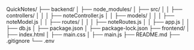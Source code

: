 QuickNotes/
├── backend/
│   ├── node_modules/
│   ├── src/
│   │   ├── controllers/
│   │   │   ├── noteController.js
│   │   ├── models/
│   │   │   ├── noteModel.js
│   │   ├── routes/
│   │   │   ├── noteRoutes.js
│   │   ├── app.js
│   │   ├── db.js
│   ├── package.json
│   ├── package-lock.json
├── frontend/
│   ├── index.html
│   ├── main.css
│   ├── main.js
├── README.md
├── .gitignore
└── .env

